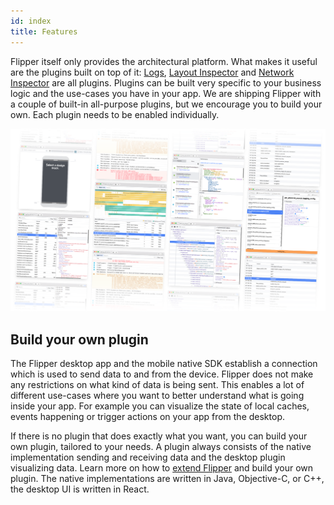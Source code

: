 ```yaml
---
id: index
title: Features
---
```


Flipper itself only provides the architectural platform. What makes it useful are the plugins built on top of it: [Logs](logs-plugin.md), [Layout Inspector](layout-plugin.md) and [Network Inspector](network-plugin.md) are all plugins. Plugins can be built very specific to your business logic and the use-cases you have in your app. We are shipping Flipper with a couple of built-in all-purpose plugins, but we encourage you to build your own. Each plugin needs to be enabled individually.

![Layout plugin](/docs/assets/plugins.png)

## Build your own plugin

The Flipper desktop app and the mobile native SDK establish a connection which is used to send data to and from the device. Flipper does not make any restrictions on what kind of data is being sent. This enables a lot of different use-cases where you want to better understand what is going inside your app. For example you can visualize the state of local caches, events happening or trigger actions on your app from the desktop.

If there is no plugin that does exactly what you want, you can build your own plugin, tailored to your needs. A plugin always consists of the native implementation sending and receiving data and the desktop plugin visualizing data. Learn more on how to [extend Flipper](extending/index.md) and build your own plugin. The native implementations are written in Java, Objective-C, or C++, the desktop UI is written in React.
